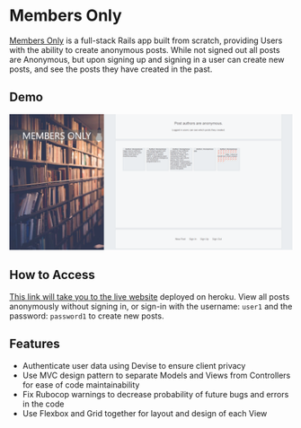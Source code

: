 # Members Only

[Members Only](https://peaceful-river-81983.herokuapp.com/) is a full-stack Rails app built from scratch, providing Users with the ability to create anonymous posts. While not signed out all posts are Anonymous, but upon signing up and signing in a user can create new posts, and see the posts they have created in the past.

## Demo

<img src='members-demo.png' alt='members_demo'>

## How to Access

[This link will take you to the live website](https://peaceful-river-81983.herokuapp.com/) deployed on heroku. View all posts anonymously without signing in, or sign-in with the username: `user1` and the password: `password1` to create new posts. 

## Features

- Authenticate user data using Devise to ensure client privacy
- Use MVC design pattern to separate Models and Views from Controllers for ease of code maintainability
- Fix Rubocop warnings to decrease probability of future bugs and errors in the code
- Use Flexbox and Grid together for layout and design of each View
